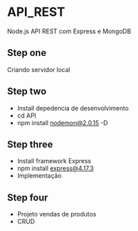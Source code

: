 # API_REST
 Node.js API REST com Express e MongoDB

## Step one 
 Criando servidor local

## Step two
 * Install depedencia de desenvolvimento 
 * cd API 
 * npm install nodemon@2.0.15 -D

## Step three
  * Install framework Express
  * npm install express@4.17.3
  * Implementação

## Step four
  * Projeto vendas de produtos
  * CRUD  